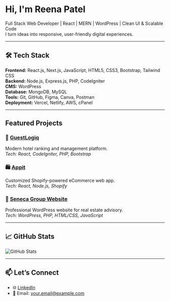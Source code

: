#  Hi, I'm Reena Patel

 Full Stack Web Developer | React | MERN | WordPress | Clean UI & Scalable Code  
 I turn ideas into responsive, user-friendly digital experiences.

---

## 🛠 Tech Stack

**Frontend:** React.js, Next.js, JavaScript, HTML5, CSS3, Bootstrap, Tailwind CSS  
**Backend:** Node.js, Express.js, PHP, CodeIgniter  
**CMS:** WordPress  
**Database:** MongoDB, MySQL  
**Tools:** Git, GitHub, Figma, Canva, Postman  
**Deployment:** Vercel, Netlify, AWS, cPanel  

---

##  Featured Projects

### 🏨 [GuestLogiq](https://github.com/patelreena1502/guestlogiq)  
Modern hotel ranking and management platform.  
*Tech: React, CodeIgniter, PHP, Bootstrap*

### 🛍️ [Appit](https://github.com/patelreena1502/appit-ecommerce-react)  
Customized Shopify-powered eCommerce web app.  
*Tech: React, Node.js, Shopify*

### 🏢 [Seneca Group Website](https://github.com/patelreena1502/seneca-realestate-website)  
Professional WordPress website for real estate advisory.  
*Tech: WordPress, PHP, HTML/CSS, JavaScript*

---

## 📈 GitHub Stats

![GitHub Stats](https://github-readme-stats.vercel.app/api?username=patelreena1502&show_icons=true&theme=radical)

---

## 📫 Let’s Connect

- 🌐 [LinkedIn](https://www.linkedin.com/in/your-link)  
- 📩 Email: your.email@example.com
